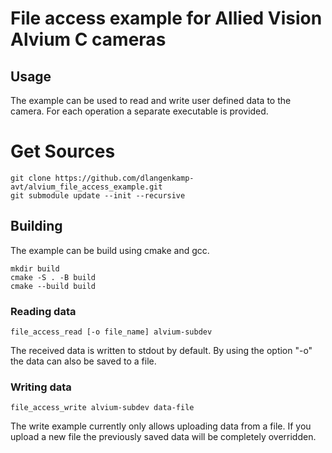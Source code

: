 # File access example for Allied Vision Alvium C cameras

## Usage
The example can be used to read and write user defined data to the camera. For each operation a separate executable is provided.

# Get Sources
```
git clone https://github.com/dlangenkamp-avt/alvium_file_access_example.git
git submodule update --init --recursive
```

## Building
The example can be build using cmake and gcc.
```
mkdir build
cmake -S . -B build
cmake --build build
```

### Reading data
```
file_access_read [-o file_name] alvium-subdev
```
The received data is written to stdout by default. By using the option "-o" the data can also be saved to a file.

### Writing data
```
file_access_write alvium-subdev data-file
```
The write example currently only allows uploading data from a file. If you upload a new file the previously saved data will be completely overridden.